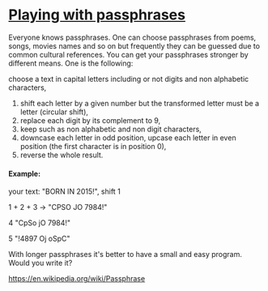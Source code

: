 # [Playing with passphrases](https://www.codewars.com/kata/559536379512a64472000053)

Everyone knows passphrases. One can choose passphrases from poems, songs, movies names and so on but frequently
they can be guessed due to common cultural references.
You  can get your passphrases stronger by different means. One is the following:

choose a text in capital letters including or not digits and non alphabetic characters,
 
1. shift each letter by a given number but the transformed letter must be a letter (circular shift), 
2. replace each digit by its complement to 9, 
3. keep such as non alphabetic and non digit characters, 
4. downcase each letter in odd position, upcase each letter in even position (the first character is in position 0), 
5. reverse the whole result.

#### Example:

your text: "BORN IN 2015!", shift 1

1 + 2 + 3 -> "CPSO JO 7984!"

4 "CpSo jO 7984!"

5 "!4897 Oj oSpC"

With longer passphrases it's better to have a small and easy program.
Would you write it?

https://en.wikipedia.org/wiki/Passphrase